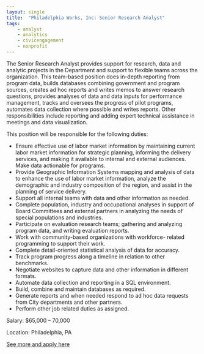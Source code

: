 ```yaml
---
layout: single
title:  "Philadelphia Works, Inc: Senior Research Analyst"
tags: 
    - analyst
    - analytics
    - civicengagement
    - nonprofit
---
```


The Senior Research Analyst provides support for research, data and analytic projects in the Department and support to flexible teams across the organization. This team-based position does in-depth reporting from program data, builds databases combining government and program sources, creates ad hoc reports and writes memos to answer research questions, provides analyses of data and data inputs for performance management, tracks and oversees the progress of pilot programs, automates data collection where possible and writes reports.   Other responsibilities include reporting and adding expert technical assistance in meetings and data visualization.


This position will be responsible for the following duties:
* Ensure effective use of labor market information by maintaining current labor market information for strategic planning, informing the delivery services, and making it available to internal and external audiences. Make data actionable for programs.
* Provide Geographic Information Systems mapping and analysis of data to enhance the use of labor market information, analyze the demographic and industry composition of the region, and assist in the planning of service delivery. 
* Support all internal teams with data and other information as needed.
* Complete population, industry and occupational analyses in support of Board Committees and external partners in analyzing the needs of special populations and industries. 
* Participate on evaluation research teams; gathering and analyzing program data, and writing evaluation reports. 
* Work with community-based organizations with workforce- related programming to support their work. 
* Complete detail-oriented statistical analysis of data for accuracy.
* Track program progress along a timeline in relation to other benchmarks.
* Negotiate websites to capture data and other information in different formats.
* Automate data collection and reporting in a SQL environment.
* Build, combine and maintain databases as required.
* Generate reports and when needed respond to ad hoc data requests from City departments and other partners. 
* Perform other job related duties as assigned.


Salary: $65,000 – 70,000

Location: Philadelphia, PA


[See more and apply here](https://recruiting.paylocity.com/recruiting/jobs/Details/239311/Philadelphia-Works-Inc/Senior-Research-Analyst)
